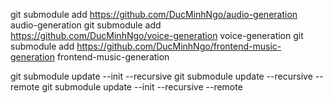 git submodule add https://github.com/DucMinhNgo/audio-generation audio-generation
git submodule add https://github.com/DucMinhNgo/voice-generation voice-generation
git submodule add https://github.com/DucMinhNgo/frontend-music-generation frontend-music-generation

git submodule update --init --recursive git submodule update --recursive --remote 
git submodule update --init --recursive --remote